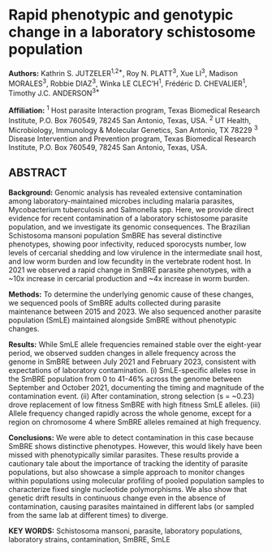 # Rapid phenotypic and genotypic change in a laboratory schistosome population

__Authors:__ Kathrin S. JUTZELER<sup>1,2*</sup>, Roy N. PLATT<sup>3</sup>, Xue LI<sup>3</sup>, Madison MORALES<sup>3</sup>, Robbie DIAZ<sup>3</sup>, Winka LE CLEC’H<sup>1</sup>, Frédéric D. CHEVALIER<sup>1</sup>, Timothy J.C. ANDERSON<sup>3*</sup>

__Affiliation:__
<sup>1</sup> Host parasite Interaction program, Texas Biomedical Research Institute, P.O. Box 760549, 78245 San Antonio, Texas, USA.
<sup>2</sup> UT Health, Microbiology, Immunology & Molecular Genetics, San Antonio, TX 78229 
<sup>3</sup> Disease Intervention and Prevention program, Texas Biomedical Research Institute, P.O. Box 760549, 78245 San Antonio, Texas, USA.

## ABSTRACT
**Background:** Genomic analysis has revealed extensive contamination among laboratory-maintained microbes including malaria parasites, Mycobacterium tuberculosis and Salmonella spp. Here, we provide direct evidence for recent contamination of a laboratory schistosome parasite population, and we investigate its genomic consequences. The Brazilian Schistosoma mansoni population SmBRE has several distinctive phenotypes, showing poor infectivity, reduced sporocysts number, low levels of cercarial shedding and low virulence in the intermediate snail host, and low worm burden and low fecundity in the vertebrate rodent host. In 2021 we observed a rapid change in SmBRE parasite phenotypes, with a ~10x increase in cercarial production and ~4x increase in worm burden. 

**Methods:** To determine the underlying genomic cause of these changes, we sequenced pools of SmBRE adults collected during parasite maintenance between 2015 and 2023. We also sequenced another parasite population (SmLE) maintained alongside SmBRE without phenotypic changes. 

**Results:** While SmLE allele frequencies remained stable over the eight-year period, we observed sudden changes in allele frequency across the genome in SmBRE between July 2021 and February 2023, consistent with expectations of laboratory contamination. (i) SmLE-specific alleles rose in the SmBRE population from 0 to 41-46% across the genome between September and October 2021, documenting the timing and magnitude of the contamination event. (ii) After contamination, strong selection (s = ~0.23) drove replacement of low fitness SmBRE with high fitness SmLE alleles. (iii) Allele frequency changed rapidly across the whole genome, except for a region on chromosome 4 where SmBRE alleles remained at high frequency. 

**Conclusions:** We were able to detect contamination in this case because SmBRE shows distinctive phenotypes. However, this would likely have been missed with phenotypically similar parasites. These results provide a cautionary tale about the importance of tracking the identity of parasite populations, but also showcase a simple approach to monitor changes within populations using molecular profiling of pooled population samples to characterize fixed single nucleotide polymorphisms. We also show that genetic drift results in continuous change even in the absence of contamination, causing parasites maintained in different labs (or sampled from the same lab at different times) to diverge.

__KEY WORDS:__ Schistosoma mansoni, parasite, laboratory populations, laboratory strains, contamination, SmBRE, SmLE
